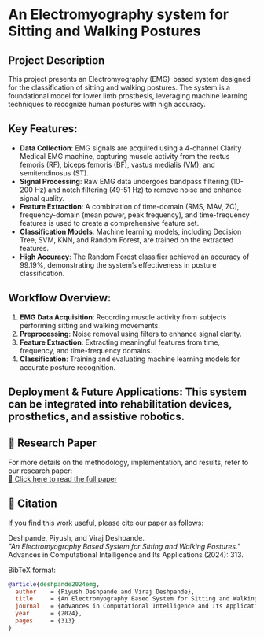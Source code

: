 # A**n Electromyography system for Sitting and Walking Postures**

## Project Description
This project presents an Electromyography (EMG)-based system designed for the classification of sitting and walking postures. The system is a foundational model for lower limb prosthesis, leveraging machine learning techniques to recognize human postures with high accuracy.

## Key Features:
- **Data Collection**: EMG signals are acquired using a 4-channel Clarity Medical EMG machine, capturing muscle activity from the rectus femoris (RF), biceps femoris (BF), vastus medialis (VM), and semitendinosus (ST). 
- **Signal Processing**: Raw EMG data undergoes bandpass filtering (10-200 Hz) and notch filtering (49-51 Hz) to remove noise and enhance signal quality.
- **Feature Extraction**: A combination of time-domain (RMS, MAV, ZC), frequency-domain (mean power, peak frequency), and time-frequency features is used to create a comprehensive feature set.
- **Classification Models**: Machine learning models, including Decision Tree, SVM, KNN, and Random Forest, are trained on the extracted features.
- **High Accuracy**: The Random Forest classifier achieved an accuracy of 99.19%, demonstrating the system’s effectiveness in posture classification.


## Workflow Overview:
1. **EMG Data Acquisition**: Recording muscle activity from subjects performing sitting and walking movements.
2. **Preprocessing**: Noise removal using filters to enhance signal clarity.
3. **Feature Extraction**: Extracting meaningful features from time, frequency, and time-frequency domains.
4. **Classification**: Training and evaluating machine learning models for accurate posture recognition.

## **Deployment & Future Applications**: This system can be integrated into rehabilitation devices, prosthetics, and assistive robotics.

## 📄 Research Paper
For more details on the methodology, implementation, and results, refer to our research paper:  
[🔗 Click here to read the full paper](https://www.taylorfrancis.com/chapters/edit/10.1201/9781003488682-40/electromyography-based-system-sitting-walking-postures-piyush-deshpande-viraj-deshpande)

## 📜 Citation
If you find this work useful, please cite our paper as follows:

Deshpande, Piyush, and Viraj Deshpande.  
*"An Electromyography Based System for Sitting and Walking Postures."*  
Advances in Computational Intelligence and Its Applications (2024): 313.  

BibTeX format:
```bibtex
@article{deshpande2024emg,
  author    = {Piyush Deshpande and Viraj Deshpande},
  title     = {An Electromyography Based System for Sitting and Walking Postures},
  journal   = {Advances in Computational Intelligence and Its Applications},
  year      = {2024},
  pages     = {313}
}


